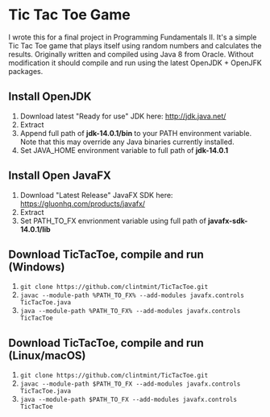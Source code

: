 # Tic Tac Toe Game

I wrote this for a final project in Programming Fundamentals II. It's a simple Tic Tac Toe game that plays itself using random numbers and calculates the results. Originally written and compiled using Java 8 from Oracle. Without modification it should compile and run using the latest OpenJDK + OpenJFK packages.

## Install OpenJDK

1. Download latest "Ready for use" JDK here: http://jdk.java.net/
2. Extract
3. Append full path of **jdk-14.0.1/bin** to your PATH environment variable. Note that this may override any Java binaries currently installed.
4. Set JAVA\_HOME environment variable to full path of **jdk-14.0.1**

## Install Open JavaFX

1. Download "Latest Release" JavaFX SDK here: https://gluonhq.com/products/javafx/
2. Extract
3. Set PATH\_TO\_FX envrionment variable using full path of **javafx-sdk-14.0.1/lib**

## Download TicTacToe, compile and run (Windows)

1. `git clone https://github.com/clintmint/TicTacToe.git`
2. `javac --module-path %PATH_TO_FX% --add-modules javafx.controls TicTacToe.java`
3. `java --module-path %PATH_TO_FX% --add-modules javafx.controls TicTacToe`

## Download TicTacToe, compile and run (Linux/macOS)

1. `git clone https://github.com/clintmint/TicTacToe.git`
2. `javac --module-path $PATH_TO_FX --add-modules javafx.controls TicTacToe.java`
3. `java --module-path $PATH_TO_FX --add-modules javafx.controls TicTacToe`

